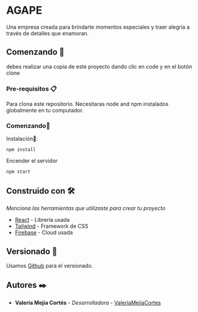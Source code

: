 # AGAPE

Una empresa creada para brindarte momentos especiales y
traer alegria a través de detalles que enamoran.

## Comenzando 🚀

debes realizar una copia de este proyecto dando clic en code y en el botón clone

### Pre-requisitos 📋

Para clona este repositorio. Necesitaras node and npm instalados globalmente en tu computador.

### Comenzando🚀

Instalación🔧:

```
npm install
```

Encender el servidor

```
npm start
```

## Construido con 🛠️

_Menciona las herramientas que utilizaste para crear tu proyecto_

- [React](https://es.reactjs.org/) - Libreria usada
- [Tailwind](https://v1.tailwindcss.com/) - Framework de CSS
- [Firebase](https://console.firebase.google.com/) - Cloud usada

## Versionado 📌

Usamos [Github](https://github.com/) para el versionado.

## Autores ✒️

- **Valeria Mejía Cortés** - _Desarrolladora_ - [ValeriaMejiaCortes](https://github.com/ValeriaMejiaCortes)
